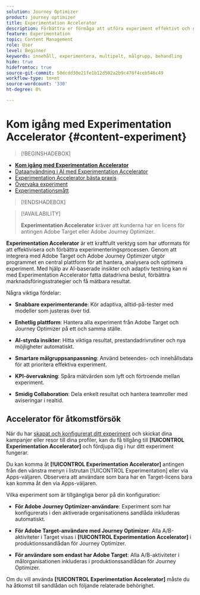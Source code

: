 ```yaml
---
solution: Journey Optimizer
product: journey optimizer
title: Experimentation Accelerator
description: Förbättra er förmåga att utföra experiment effektivt och generera insikter
feature: Experimentation
topic: Content Management
role: User
level: Beginner
keywords: innehåll, experimentera, multipelt, målgrupp, behandling
hide: true
hidefromtoc: true
source-git-commit: 50dcdd30e21fe1b12d502a2b9c478f4ceb546c49
workflow-type: tm+mt
source-wordcount: '330'
ht-degree: 0%

---
```


# Kom igång med Experimentation Accelerator {#content-experiment}

>[!BEGINSHADEBOX]

* **[Kom igång med Experimentation Accelerator](experiment-accelerator.md)**
* [Dataanvändning i AI med Experimentation Accelerator](experiment-accelerator-security.md)
* [Experimentation Accelerator bästa praxis](experiment-accelerator-best-practices.md)
* [Övervaka experiment](experiment-accelerator-monitor.md)
* [Experimentationsmått](experiment-accelerator-metrics.md)

>[!ENDSHADEBOX]

>[!AVAILABILITY]
>
>**Experimentation Accelerator** kräver att kunderna har en licens för antingen Adobe Target eller Adobe Journey Optimizer.

**Experimentation Accelerator** är ett kraftfullt verktyg som har utformats för att effektivisera och förbättra experimenteringsprocessen. Genom att integrera med Adobe Target och Adobe Journey Optimizer utgör programmet en central plattform för att hantera, analysera och optimera experiment. Med hjälp av AI-baserade insikter och adaptiv testning kan ni med Experimentation Accelerator fatta datadrivna beslut, förbättra marknadsföringsstrategier och få mätbara resultat.

Några viktiga fördelar:

* **Snabbare experimenterande**: Kör adaptiva, alltid-på-tester med modeller som justeras över tid.

* **Enhetlig plattform**: Hantera alla experiment från Adobe Target och Journey Optimizer på ett och samma ställe.

* **AI-styrda insikter**: Hitta viktiga resultat, prestandadrivrutiner och nya möjligheter automatiskt.

* **Smartare målgruppsanpassning**: Använd beteendes- och innehållsdata för att prioritera effektiva experiment.

* **KPI-övervakning**: Spåra mätvärden som lyft och förtroende mellan experiment.

* **Smidig Collaboration**: Dela enkelt resultat och hantera teamroller med aviseringar i realtid.

## Accelerator för åtkomstförsök

När du har [skapat och konfigurerat ditt experiment](content-experiment.md) och skickat dina kampanjer eller resor till dina profiler, kan du få tillgång till **[!UICONTROL Experimentation Accelerator]** och fördjupa dig i hur ditt experiment fungerar.

Du kan komma åt **[!UICONTROL Experimentation Accelerator]** antingen från den vänstra menyn i listrutan [!UICONTROL Experimentation] eller via Apps-väljaren. Observera att användare som bara har en Target-licens bara kan komma åt den via Apps-väljaren.

Vilka experiment som är tillgängliga beror på din konfiguration:

* **För Adobe Journey Optimizer-användare**: Experiment som har konfigurerats i den aktiverade organisationens sandlåda inkluderas automatiskt.

* **För Adobe Target-användare med Journey Optimizer**: Alla A/B-aktiviteter i Target visas i **[!UICONTROL Experimentation Accelerator]** i produktionssandlådan för Journey Optimizer.

* **För användare som endast har Adobe Target**: Alla A/B-aktiviteter i målorganisationen inkluderas i produktionssandlådan för Journey Optimizer.

Om du vill använda **[!UICONTROL Experimentation Accelerator]** måste du ha åtkomst till sandlådan och följande relaterade behörighet.

<!--table style="table-layout:fixed"><tr style="border: 0;">
<td><img alt="Overview" href="experiment-accelerator-overview.md" src="assets/do-not-localize/experiments-2.jpeg">
<div align="center"><p><strong><a href="experiment-accelerator-overview.md">Overview</a></strong></p></div></td>
<td><img alt="Experiments" href="experiment-accelerator-monitor.md" src="assets/do-not-localize/experiment-overview.jpeg">
<div align="center"><p><strong><a href="experiment-accelerator-monitor.md">Experiments</a></strong></p></div></td>
<td><img alt="Metrics" href="experiment-accelerator-metrics.md" src="assets/do-not-localize/experiment-metrics.png">
<div align="center"><p><strong><a href="experiment-accelerator-metrics.md">Metrics</a></strong></p></div></td>
</tr></table-->
